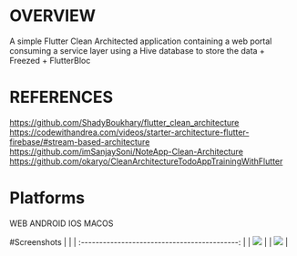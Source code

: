 # OVERVIEW 
A simple Flutter Clean Architected application containing a web portal consuming a service layer using a Hive database to store the data  + Freezed + FlutterBloc

# REFERENCES
https://github.com/ShadyBoukhary/flutter_clean_architecture
https://codewithandrea.com/videos/starter-architecture-flutter-firebase/#stream-based-architecture
https://github.com/imSanjaySoni/NoteApp-Clean-Architecture
https://github.com/okaryo/CleanArchitectureTodoAppTrainingWithFlutter

# Platforms
WEB ANDROID IOS MACOS

#Screenshots
|                                               | 
| :-------------------------------------------: | 
| <Image src="screenshots/0.png" > | 
| <Image src="screenshots/1.png" >  | 
